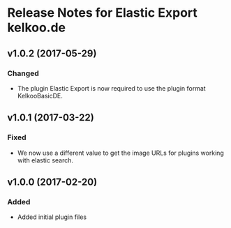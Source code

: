# Release Notes for Elastic Export kelkoo.de

## v1.0.2 (2017-05-29)

### Changed
- The plugin Elastic Export is now required to use the plugin format KelkooBasicDE.

## v1.0.1 (2017-03-22)

### Fixed
- We now use a different value to get the image URLs for plugins working with elastic search.

## v1.0.0 (2017-02-20)
 
### Added
- Added initial plugin files
